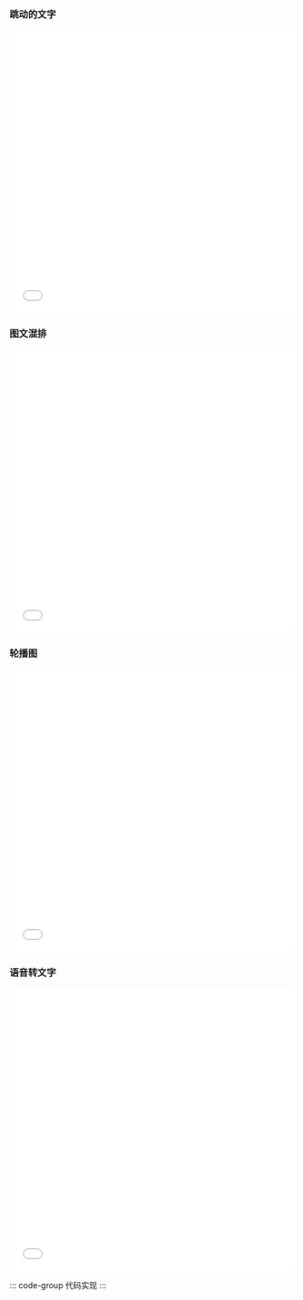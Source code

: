 <script setup>
import { ref } from 'vue';
</script>
### 跳动的文字

<iframe src="/notebook/static/html/Demo/跳动的文字.html" frameborder="0"></iframe>

### 图文混排

<iframe src="/notebook/static/html/Demo/图文混排.html" frameborder="0"></iframe>


### 轮播图

<iframe src="/notebook/static/html/Demo/轮播图.html" frameborder="0"></iframe>


### 语音转文字

<iframe src="/notebook/static/html/Voice/语音转文字.html" frameborder="0"></iframe>

<style lang="scss" scoped>
    iframe{
        width: 100%;
        min-height: 500px;
    }
</style>

::: code-group 代码实现
:::
